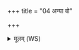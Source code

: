 +++
title = "04 अन्या वो"

+++
<details><summary>मूलम् (WS)</summary>

अन्या वो अन्यामवत्वन्यान्यस्या उपावत ।  
सध्रीचीः सव्रता भूत्वा अस्यावत वीर्यम् ॥ ॥ ४ ॥
</details>